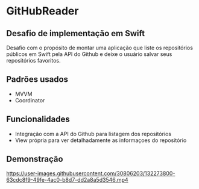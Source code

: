 # GitHubReader
## Desafio de implementação em Swift

Desafio com o propósito de montar uma aplicação que liste os repositórios públicos em Swift pela API do Github e deixe o usuário salvar seus repositórios favoritos.

## Padrões usados
- MVVM
- Coordinator

## Funcionalidades
- Integração com a API do Github para listagem dos repositórios
- View própria para ver detalhadamente as informaçoes do repositório

## Demonstração

https://user-images.githubusercontent.com/30806203/132273800-63cdc8f9-49fe-4ac0-b8d7-dd2a8a5d3546.mp4

